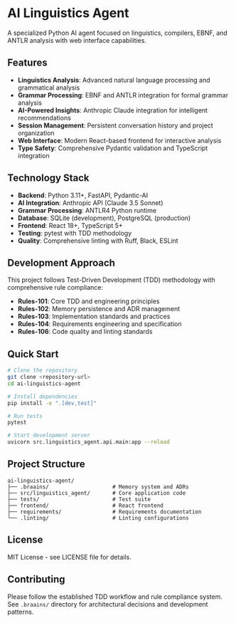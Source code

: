 # AI Linguistics Agent

A specialized Python AI agent focused on linguistics, compilers, EBNF, and ANTLR analysis with web interface capabilities.

## Features

- **Linguistics Analysis**: Advanced natural language processing and grammatical analysis
- **Grammar Processing**: EBNF and ANTLR integration for formal grammar analysis
- **AI-Powered Insights**: Anthropic Claude integration for intelligent recommendations
- **Session Management**: Persistent conversation history and project organization
- **Web Interface**: Modern React-based frontend for interactive analysis
- **Type Safety**: Comprehensive Pydantic validation and TypeScript integration

## Technology Stack

- **Backend**: Python 3.11+, FastAPI, Pydantic-AI
- **AI Integration**: Anthropic API (Claude 3.5 Sonnet)
- **Grammar Processing**: ANTLR4 Python runtime
- **Database**: SQLite (development), PostgreSQL (production)
- **Frontend**: React 18+, TypeScript 5+
- **Testing**: pytest with TDD methodology
- **Quality**: Comprehensive linting with Ruff, Black, ESLint

## Development Approach

This project follows Test-Driven Development (TDD) methodology with comprehensive rule compliance:

- **Rules-101**: Core TDD and engineering principles
- **Rules-102**: Memory persistence and ADR management
- **Rules-103**: Implementation standards and practices
- **Rules-104**: Requirements engineering and specification
- **Rules-106**: Code quality and linting standards

## Quick Start

```bash
# Clone the repository
git clone <repository-url>
cd ai-linguistics-agent

# Install dependencies
pip install -e ".[dev,test]"

# Run tests
pytest

# Start development server
uvicorn src.linguistics_agent.api.main:app --reload
```

## Project Structure

```
ai-linguistics-agent/
├── .braains/                    # Memory system and ADRs
├── src/linguistics_agent/       # Core application code
├── tests/                       # Test suite
├── frontend/                    # React frontend
├── requirements/                # Requirements documentation
└── .linting/                    # Linting configurations
```

## License

MIT License - see LICENSE file for details.

## Contributing

Please follow the established TDD workflow and rule compliance system. See `.braains/` directory for architectural decisions and development patterns.

